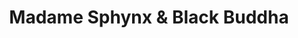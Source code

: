 ---
title: "Madame Sphynx & Black Buddha"
url: /krems-an-der-donau/madame-sphynx-und-black-buddha/
shop: Tattoo
---